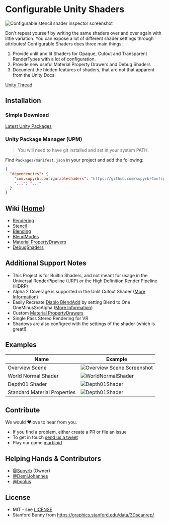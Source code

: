 # Configurable Unity Shaders

![Configurable stencil shader inspector screenshot](../../wiki/images/cutoutExample.gif)

Don't repeat yourself by writing the same shaders over and over again with little variation. You can expose a lot of different shader settings through attributes!
Configurable Shaders does three main things:

1. Provide unlit and lit Shaders for Opaque, Cutout and Transparent RenderTypes with a lot of configuration.
2. Provide new useful Material Property Drawers and Debug Shaders
3. Document the hidden features of shaders, that are not that apparent from the Unity Docs.

[Unity Thread](https://forum.unity.com/threads/painless-stencil-shader-with-enums.518966)

## Installation

### Simple Download
[Latest Unity Packages](../../releases/latest)

### Unity Package Manager (UPM)

> You will need to have git installed and set in your system PATH.

Find `Packages/manifest.json` in your project and add the following:
```json
{
  "dependencies": {
    "com.supyrb.configurableshaders": "https://github.com/supyrb/ConfigurableShaders.git#0.6.3",
    "...": "..."
  }
}
```


## Wiki ([Home](../../wiki))
* [Rendering](../../wiki/Rendering)
* [Stencil](../../wiki/Stencil)
* [Blending](../../wiki/Blending)
* [BlendModes](../../wiki/BlendModes)
* [Material PropertyDrawers](../../wiki/PropertyDrawers)
* [DebugShaders](../../wiki/DebugShaders)

## Additional Support Notes

* This Project is for Builtin Shaders, and not meant for usage in the Universal RenderPipeline (URP) or the High Definition Render Pipeline (HDRP)
* Alpha 2 Coverage is supported in the Unlit Cutout Shader ([More Information](https://github.com/supyrb/ConfigurableShaders/issues/9))
* Easily Recreate [Diablo BlendAdd](https://www.youtube.com/watch?v=YPy2hytwDLM&feature=youtu.be&t=1217) by setting Blend to One OneMinusSrcAlpha ([More Information](https://github.com/supyrb/ConfigurableShaders/wiki/BlendModes))
* Custom [Material PropertyDrawers](../../wiki/PropertyDrawers)
* Single Pass Stereo Rendering for VR
* Shadows are also configred with the settings of the shader (which is great!)

## Examples

Name | Example
--- | ---
Overview Scene | ![Overview Scene Screenshot](https://repository-images.githubusercontent.com/122844243/ea508d80-ee9b-11e9-8c62-e88efcc1d60f)
World Normal Shader | ![WorldNormalShader](../../wiki/images/DebugShaders/WorldNormalDemo.gif)
Depth01 Shader | ![Depth01Shader](../../wiki/images/DebugShaders/Depth01Demo.gif)
Standard Material Properties | ![Depth01Shader](../../wiki/images/ConfigurableStandardMaterial.png)

## Contribute
We would ❤love to hear from you.
* If you find a problem, either create a PR or file an issue
* To get in touch [send us a tweet]((https://twitter.com/supyrb))
* Play our game [marbloid](https://itunes.apple.com/us/app/marbloid/id1207773612)


## Helping Hands & Contributors
* [@Supyrb](https://twitter.com/supyrb) (Owner)
* [@DemlJohannes](https://twitter.com/DemlJohannes)
* [@bgolus](https://twitter.com/bgolus)

## License
* MIT - see [LICENSE](./LICENSE.md)
* Stanford Bunny from https://graphics.stanford.edu/data/3Dscanrep/
